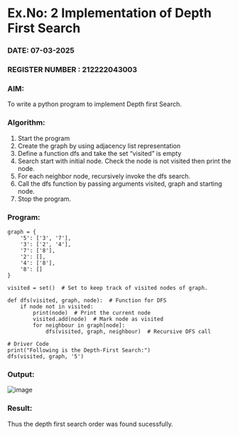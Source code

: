 # Ex.No: 2  Implementation of Depth First Search
### DATE:   07-03-2025                                                                         
### REGISTER NUMBER : 212222043003
### AIM: 
To write a python program to implement Depth first Search. 
### Algorithm:
1. Start the program
2. Create the graph by using adjacency list representation
3. Define a function dfs and take the set “visited” is empty 
4. Search start with initial node. Check the node is not visited then print the node.
5. For each neighbor node, recursively invoke the dfs search.
6. Call the dfs function by passing arguments visited, graph and starting node.
7. Stop the program.
### Program:

```
graph = {
    '5': ['3', '7'],
    '3': ['2', '4'],
    '7': ['8'],
    '2': [],
    '4': ['8'],
    '8': []
}

visited = set()  # Set to keep track of visited nodes of graph.

def dfs(visited, graph, node):  # Function for DFS
    if node not in visited:
        print(node)  # Print the current node
        visited.add(node)  # Mark node as visited
        for neighbour in graph[node]:  
            dfs(visited, graph, neighbour)  # Recursive DFS call

# Driver Code
print("Following is the Depth-First Search:")
dfs(visited, graph, '5')
```











### Output:
![image](https://github.com/user-attachments/assets/2f6da7c8-e44a-4c8f-9aca-51288f581838)



### Result:
Thus the depth first search order was found sucessfully.
